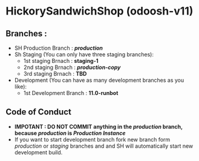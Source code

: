 # HickorySandwichShop (odoosh-v11)

 
## Branches :
- SH Production Branch  : **_production_**
- Sh Staging  (You can only have three staging branches):
   - 1st staging Brnach :  **staging-1**
   - 2nd staging Brnach :  **_production-copy_**
   - 3rd staging Brnach :  **TBD**
- Development (You can have as many development branches as you like): 
   - 1st Development Branch : **11.0-runbot**
   
## Code of Conduct
- **IMPOTANT : DO NOT COMMIT anything in the _production_ branch, because _production_ is _Production Instance_**
- If you want to start development branch fork new branch form _production_ or _staging_ branches and and SH will automatically start new development build. 
